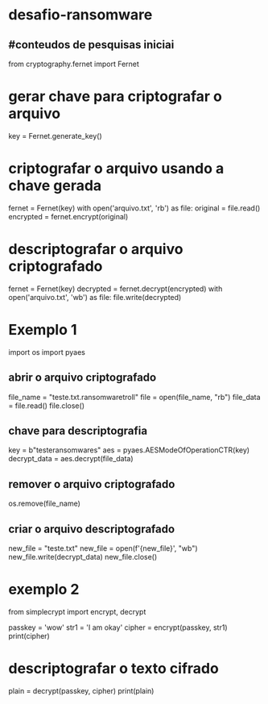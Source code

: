 # desafio-ransomware
#conteudos de pesquisas iniciai 
----------------------------------
from cryptography.fernet import Fernet

# gerar chave para criptografar o arquivo
key = Fernet.generate_key()

# criptografar o arquivo usando a chave gerada
fernet = Fernet(key)
with open('arquivo.txt', 'rb') as file:
    original = file.read()
encrypted = fernet.encrypt(original)

# descriptografar o arquivo criptografado
fernet = Fernet(key)
decrypted = fernet.decrypt(encrypted)
with open('arquivo.txt', 'wb') as file:
    file.write(decrypted)

# Exemplo 1 

import os
import pyaes

## abrir o arquivo criptografado
file_name = "teste.txt.ransomwaretroll"
file = open(file_name, "rb")
file_data = file.read()
file.close()

## chave para descriptografia
key = b"testeransomwares"
aes = pyaes.AESModeOfOperationCTR(key)
decrypt_data = aes.decrypt(file_data)

## remover o arquivo criptografado
os.remove(file_name)

## criar o arquivo descriptografado
new_file = "teste.txt"
new_file = open(f'{new_file}', "wb")
new_file.write(decrypt_data)
new_file.close()

# exemplo 2 

from simplecrypt import encrypt, decrypt

passkey = 'wow'
str1 = 'I am okay'
cipher = encrypt(passkey, str1)
print(cipher)

# descriptografar o texto cifrado
plain = decrypt(passkey, cipher)
print(plain)
